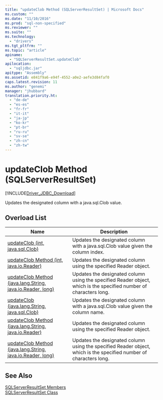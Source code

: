 ```yaml
---
title: "updateClob Method (SQLServerResultSet) | Microsoft Docs"
ms.custom: ""
ms.date: "11/10/2016"
ms.prod: "sql-non-specified"
ms.reviewer: ""
ms.suite: ""
ms.technology: 
  - "drivers"
ms.tgt_pltfrm: ""
ms.topic: "article"
apiname: 
  - "SQLServerResultSet.updateClob"
apilocation: 
  - "sqljdbc.jar"
apitype: "Assembly"
ms.assetid: e841f9a6-e94f-4552-a0e2-aefe3d84faf0
caps.latest.revision: 11
ms.author: "genemi"
manager: "jhubbard"
translation.priority.ht: 
  - "de-de"
  - "es-es"
  - "fr-fr"
  - "it-it"
  - "ja-jp"
  - "ko-kr"
  - "pt-br"
  - "ru-ru"
  - "sv-se"
  - "zh-cn"
  - "zh-tw"
---
```

# updateClob Method (SQLServerResultSet)
[!INCLUDE[Driver_JDBC_Download](../../../connect/jdbc/includes)]

  Updates the designated column with a java.sql.Clob value.  
  
## Overload List  
  
|Name|Description|  
|----------|-----------------|  
|[updateClob (int, java.sql.Clob)](../../../connect/jdbc/reference/updateclob-method--int--java.sql.clob-.md)|Updates the designated column with a java.sql.Clob value given the column index.|  
|[updateClob Method &#40;int, java.io.Reader&#41;](../../../connect/jdbc/reference/updateclob-method--int--java.io.reader-.md)|Updates the designated column using the specified Reader object.|  
|[updateClob Method &#40;java.lang.String, java.io.Reader, long&#41;](../../../connect/jdbc/reference/updateclob-method--java.lang.string--java.io.reader--long-.md)|Updates the designated column using the specified Reader object, which is the specified number of characters long.|  
|[updateClob (java.lang.String, java.sql.Clob)](../../../connect/jdbc/reference/updateclob-method--java.lang.string--java.sql.clob-.md)|Updates the designated column with a java.sql.Clob value given the column name.|  
|[updateClob Method &#40;java.lang.String, java.io.Reader&#41;](../../../connect/jdbc/reference/updateclob-method--java.lang.string--java.io.reader-.md)|Updates the designated column using the specified Reader object.|  
|[updateClob Method &#40;java.lang.String, java.io.Reader, long&#41;](../../../connect/jdbc/reference/updateclob-method--java.lang.string--java.io.reader--long-.md)|Updates the designated column using the specified Reader object, which is the specified number of characters long.|  
  
## See Also  
 [SQLServerResultSet Members](../../../connect/jdbc/reference/sqlserverresultset-members.md)   
 [SQLServerResultSet Class](../../../connect/jdbc/reference/sqlserverresultset-class.md)  
  
  